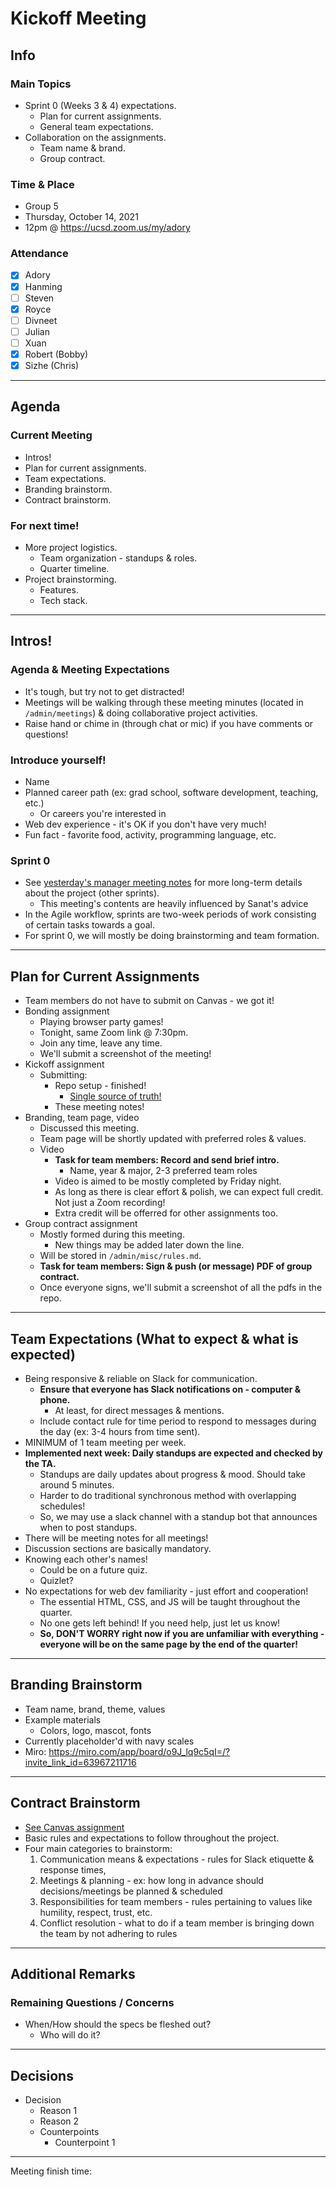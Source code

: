# Kickoff Meeting
## Info
### Main Topics
- Sprint 0 (Weeks 3 & 4) expectations.
  - Plan for current assignments.
  - General team expectations.
- Collaboration on the assignments.
  - Team name & brand.
  - Group contract.

### Time & Place
- Group 5
- Thursday, October 14, 2021  
- 12pm @ https://ucsd.zoom.us/my/adory

### Attendance
- [x] Adory 
- [x] Hanming
- [ ] Steven
- [x] Royce
- [ ] Divneet
- [ ] Julian
- [ ] Xuan
- [x] Robert (Bobby)
- [x] Sizhe (Chris)

--- 

## Agenda
### Current Meeting
- Intros!
- Plan for current assignments.
- Team expectations.
- Branding brainstorm.
- Contract brainstorm.

### For next time!
- More project logistics.
  - Team organization - standups & roles.
  - Quarter timeline.
- Project brainstorming.
  - Features.
  - Tech stack.

--- 

## Intros!
### Agenda & Meeting Expectations
- It's tough, but try not to get distracted!
- Meetings will be walking through these meeting minutes (located in `/admin/meetings`) & doing collaborative project activities.
- Raise hand or chime in (through chat or mic) if you have comments or questions!

### Introduce yourself!
- Name
- Planned career path (ex: grad school, software development, teaching, etc.)
  - Or careers you're interested in
- Web dev experience - it's OK if you don't have very much!
- Fun fact - favorite food, activity, programming language, etc.

### Sprint 0
- See [yesterday's manager meeting notes](101321-manager.md) for more long-term details about the project (other sprints).
  - This meeting's contents are heavily influenced by Sanat's advice
- In the Agile workflow, sprints are two-week periods of work consisting of certain tasks towards a goal.
- For sprint 0, we will mostly be doing brainstorming and team formation.

--- 

## Plan for Current Assignments
- Team members do not have to submit on Canvas - we got it!
- Bonding assignment
  - Playing browser party games!
  - Tonight, same Zoom link @ 7:30pm.
  - Join any time, leave any time.
  - We'll submit a screenshot of the meeting!
- Kickoff assignment
  - Submitting:
    - Repo setup - finished!
      - [Single source of truth!](https://github.com/cse110-fa21-group5)
    - These meeting notes!
- Branding, team page, video
  - Discussed this meeting.
  - Team page will be shortly updated with preferred roles & values.
  - Video
    - **Task for team members: Record and send brief intro.** 
      - Name, year & major, 2-3 preferred team roles
    - Video is aimed to be mostly completed by Friday night.
    - As long as there is clear effort & polish, we can expect full credit. Not just a Zoom recording!
    - Extra credit will be offerred for other assignments too.
- Group contract assignment
  - Mostly formed during this meeting. 
    - New things may be added later down the line.
  - Will be stored in `/admin/misc/rules.md`.
  - **Task for team members: Sign & push (or message) PDF of group contract.** 
  - Once everyone signs, we'll submit a screenshot of all the pdfs in the repo.

---

## Team Expectations (What to expect & what is expected)
- Being responsive & reliable on Slack for communication. 
  - **Ensure that everyone has Slack notifications on - computer & phone.**
    - At least, for direct messages & mentions.
  - Include contact rule for time period to respond to messages during the day (ex: 3-4 hours from time sent).
- MINIMUM of 1 team meeting per week.
- **Implemented next week: Daily standups are expected and checked by the TA.**
  - Standups are daily updates about progress & mood. Should take around 5 minutes.
  - Harder to do traditional synchronous method with overlapping schedules!
  - So, we may use a slack channel with a standup bot that announces when to post standups.
- There will be meeting notes for all meetings!
- Discussion sections are basically mandatory.
- Knowing each other's names! 
  - Could be on a future quiz.
  - Quizlet?
- No expectations for web dev familiarity - just effort and cooperation!
  - The essential HTML, CSS, and JS will be taught throughout the quarter.
  - No one gets left behind! If you need help, just let us know!
  - **So, DON'T WORRY right now if you are unfamiliar with everything - everyone will be on the same page by the end of the quarter!**

--- 

## Branding Brainstorm
- Team name, brand, theme, values
- Example materials
  - Colors, logo, mascot, fonts
- Currently placeholder'd with navy scales
- Miro: https://miro.com/app/board/o9J_lq9c5qI=/?invite_link_id=63967211716

--- 

## Contract Brainstorm
- [See Canvas assignment](https://canvas.ucsd.edu/courses/30736/assignments/361782)
- Basic rules and expectations to follow throughout the project.
- Four main categories to brainstorm:
  1. Communication means & expectations - rules for Slack etiquette & response times,
  2. Meetings & planning - ex: how long in advance should decisions/meetings be planned & scheduled
  3. Responsibilities for team members - rules pertaining to values like humility, respect, trust, etc.
  4. Conflict resolution - what to do if a team member is bringing down the team by not adhering to rules

---

## Additional Remarks
### Remaining Questions / Concerns
- When/How should the specs be fleshed out?
  - Who will do it?

--- 

## Decisions
- Decision
  - Reason 1
  - Reason 2
  - Counterpoints
    - Counterpoint 1

---
Meeting finish time: